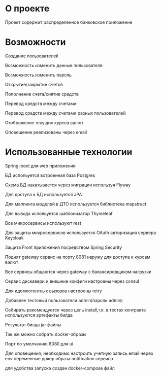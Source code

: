 # О проекте

Проект содержит распределенное банковское приложение

# Возможности
Создание пользователей

Возможность изменить данные пользователя

Возможность изменить пароль

Открытие/закрытие счетов

Пополнение счета/снятие средств

Перевод средств между счетами

Перевод средств между счетами разных пользователей

Отображение текущих курсов валют

Оповещение ревлизованы через email

# Использованные технологии

Spring-boot для web приложения

БД испольуется встроенная база Postgres

Схема БД накатывается через миграции используя Flyway

Для доступа к БД используется JPA

Для маппинга моделей в ДТО используется библиотека mapstruct

Для вывода испольуется шаблонизатор Thymeleaf

Все микросервисы используют rest

Для защиты микросервисов используется OAuth авторизация сервера Keycloak

Защита Front приложения посредством Spring Security

Поднят gateway сервис на порту 8081 наружу для доступа к курсам валют

Все сервисы общаются через gateway с балансировщиком нагрузки

Сервис дискавери и внешние конфиги настроены через consul

Для идемпотентных вызовов настроены retry

Добавлен тестовый пользователи admin(пароль admin)

Собирать рекомендуется через цель install,т.к. в тестах контракта используются артефакты билда

Результат билда jar файлы

Так же можно собрать docker-образы

Порт по умолчанию 8080 для ui

Для оповещения, необходимо настроить учетную запись email через env переменные докер образа notification сервиса

для удобства запуска создан docker-compose файл





